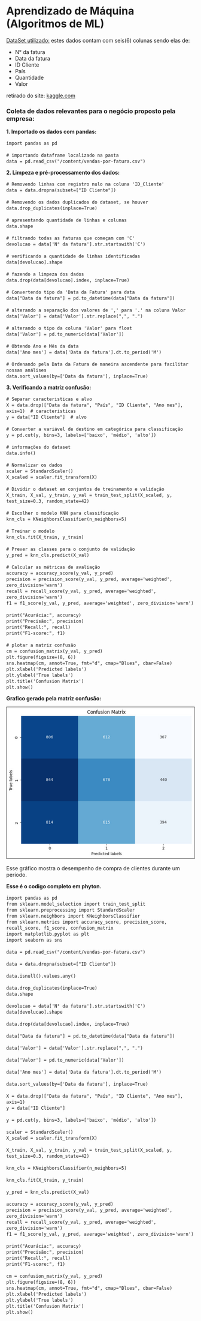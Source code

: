 # Aprendizado de Máquina (Algoritmos de ML)

[DataSet utilizado:](https://www.kaggle.com/datasets/datacertlaboratoria/projeto-3-segmentao-de-clientes-no-ecommerce) estes dados contam com seis(6) colunas sendo elas de:
- N° da fatura
- Data da fatura
- ID Cliente
- País
- Quantidade
- Valor

retirado do site: [kaggle.com](https://www.kaggle.com/)


### Coleta de dados relevantes para o negócio proposto pela empresa:

**1. Importado os dados com pandas:**

```phyton
import pandas as pd

# importando dataframe localizado na pasta
data = pd.read_csv("/content/vendas-por-fatura.csv")
```
**2. Limpeza e pré-processamento dos dados:**

```phyton
# Removendo linhas com registro nulo na coluna 'ID_Cliente'
data = data.dropna(subset=["ID Cliente"])

# Removendo os dados duplicados do dataset, se houver
data.drop_duplicates(inplace=True)

# apresentando quantidade de linhas e colunas
data.shape

# filtrando todas as faturas que começam com 'C'
devolucao = data['N° da fatura'].str.startswith('C')

# verificando a quantidade de linhas identificadas
data[devolucao].shape

# fazendo a limpeza dos dados
data.drop(data[devolucao].index, inplace=True)

# Convertendo tipo da 'Data da Fatura' para data
data["Data da fatura"] = pd.to_datetime(data["Data da fatura"])

# alterando a separação dos valores de ',' para '.' na coluna Valor
data['Valor'] = data['Valor'].str.replace(",", ".")

# alterando o tipo da coluna 'Valor' para float
data['Valor'] = pd.to_numeric(data['Valor'])

# Obtendo Ano e Mês da data
data['Ano mes'] = data['Data da fatura'].dt.to_period('M')

# Ordenando pela Data da Fatura de maneira ascendente para facilitar nossas análises
data.sort_values(by=['Data da fatura'], inplace=True)

```

**3. Verificando a matriz confusão:**

```phyton
# Separar caracteristicas e alvo
X = data.drop(["Data da fatura", "País", "ID Cliente", "Ano mes"], axis=1)  # caracteristicas
y = data["ID Cliente"]  # alvo

# Converter a variável de destino em categórica para classificação
y = pd.cut(y, bins=3, labels=['baixo', 'médio', 'alto'])

# informações do dataset
data.info()

# Normalizar os dados
scaler = StandardScaler()
X_scaled = scaler.fit_transform(X)

# Dividir o dataset em conjuntos de treinamento e validação
X_train, X_val, y_train, y_val = train_test_split(X_scaled, y, test_size=0.3, random_state=42)

# Escolher o modelo KNN para classificação
knn_cls = KNeighborsClassifier(n_neighbors=5)

# Treinar o modelo
knn_cls.fit(X_train, y_train)

# Prever as classes para o conjunto de validação
y_pred = knn_cls.predict(X_val)

# Calcular as métricas de avaliação
accuracy = accuracy_score(y_val, y_pred)
precision = precision_score(y_val, y_pred, average='weighted', zero_division='warn')
recall = recall_score(y_val, y_pred, average='weighted', zero_division='warn')
f1 = f1_score(y_val, y_pred, average='weighted', zero_division='warn')

print("Acurácia:", accuracy)
print("Precisão:", precision)
print("Recall:", recall)
print("F1-score:", f1)

# plotar a matriz confusão
cm = confusion_matrix(y_val, y_pred)
plt.figure(figsize=(8, 6))
sns.heatmap(cm, annot=True, fmt="d", cmap="Blues", cbar=False)
plt.xlabel('Predicted labels')
plt.ylabel('True labels')
plt.title('Confusion Matrix')
plt.show()
```

**Grafico gerado pela matriz confusão:**

![img](/Aprendizado%20de%20Máquina/Exploração%20de%20Dados%20e%20Pré-processamento/matriz_confusao.jpg)

Esse gráfico mostra o desempenho de compra de clientes durante um período.


**Esse é o codigo completo em phyton.**
```
import pandas as pd
from sklearn.model_selection import train_test_split
from sklearn.preprocessing import StandardScaler
from sklearn.neighbors import KNeighborsClassifier
from sklearn.metrics import accuracy_score, precision_score, recall_score, f1_score, confusion_matrix
import matplotlib.pyplot as plt
import seaborn as sns

data = pd.read_csv("/content/vendas-por-fatura.csv")

data = data.dropna(subset=["ID Cliente"])

data.isnull().values.any()

data.drop_duplicates(inplace=True)
data.shape

devolucao = data['N° da fatura'].str.startswith('C')
data[devolucao].shape

data.drop(data[devolucao].index, inplace=True)

data["Data da fatura"] = pd.to_datetime(data["Data da fatura"])

data['Valor'] = data['Valor'].str.replace(",", ".")

data['Valor'] = pd.to_numeric(data['Valor'])

data['Ano mes'] = data['Data da fatura'].dt.to_period('M')

data.sort_values(by=['Data da fatura'], inplace=True)

X = data.drop(["Data da fatura", "País", "ID Cliente", "Ano mes"], axis=1)  
y = data["ID Cliente"]  

y = pd.cut(y, bins=3, labels=['baixo', 'médio', 'alto'])

scaler = StandardScaler()
X_scaled = scaler.fit_transform(X)

X_train, X_val, y_train, y_val = train_test_split(X_scaled, y, test_size=0.3, random_state=42)

knn_cls = KNeighborsClassifier(n_neighbors=5)

knn_cls.fit(X_train, y_train)

y_pred = knn_cls.predict(X_val)

accuracy = accuracy_score(y_val, y_pred)
precision = precision_score(y_val, y_pred, average='weighted', zero_division='warn')
recall = recall_score(y_val, y_pred, average='weighted', zero_division='warn')
f1 = f1_score(y_val, y_pred, average='weighted', zero_division='warn')

print("Acurácia:", accuracy)
print("Precisão:", precision)
print("Recall:", recall)
print("F1-score:", f1)

cm = confusion_matrix(y_val, y_pred)
plt.figure(figsize=(8, 6))
sns.heatmap(cm, annot=True, fmt="d", cmap="Blues", cbar=False)
plt.xlabel('Predicted labels')
plt.ylabel('True labels')
plt.title('Confusion Matrix')
plt.show()
```
